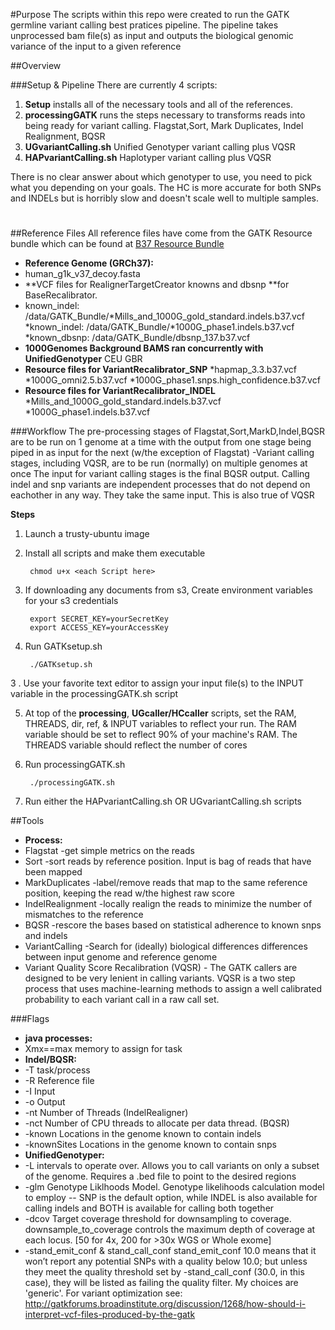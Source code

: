 #Purpose
The scripts within this repo were created to run the GATK germline variant calling best pratices pipeline. 
The pipeline takes unprocessed bam file(s) as input and outputs the biological genomic variance of the input to a given reference

##Overview

###Setup & Pipeline
There are currently 4 scripts: 

1. **Setup** installs all of the necessary tools and all of the references.
2.  **processingGATK** runs the steps necessary to transforms reads into being ready for variant calling. Flagstat,Sort, Mark Duplicates, Indel Realignment, BQSR
3.  **UGvariantCalling.sh** Unified Genotyper variant calling plus VQSR
4.  **HAPvariantCalling.sh** Haplotyper variant calling plus VQSR

There is no clear answer about which genotyper to use, you need to pick what you depending on your goals. The HC is more accurate for both SNPs and INDELs but is horribly slow and doesn't scale well to multiple samples.

#
##Reference Files
All reference files have come from the GATK Resource bundle which can be found at [B37 Resource Bundle](ftp://gsapubftp-anonymous@ftp.broadinstitute.org/bundle/2.5/b37)

* **Reference Genome (GRCh37):**
* human_g1k_v37_decoy.fasta
* **VCF files for RealignerTargetCreator knowns and dbsnp **for BaseRecalibrator.
* known_indel: /data/GATK_Bundle/*Mills_and_1000G_gold_standard.indels.b37.vcf
*known_indel: /data/GATK_Bundle/*1000G_phase1.indels.b37.vcf
*known_dbsnp: /data/GATK_Bundle/dbsnp_137.b37.vcf
* **1000Genomes Background BAMS ran concurrently with UnifiedGenotyper**
CEU
GBR
* **Resource files for VariantRecalibrator_SNP**
*hapmap_3.3.b37.vcf
*1000G_omni2.5.b37.vcf
*1000G_phase1.snps.high_confidence.b37.vcf
* **Resource files for VariantRecalibrator_INDEL**
*Mills_and_1000G_gold_standard.indels.b37.vcf
*1000G_phase1.indels.b37.vcf

###Workflow
The pre-processing stages of Flagstat,Sort,MarkD,Indel,BQSR are to be run on 1 genome at a time
with the output from one stage being piped in as input for the next (w/the exception of Flagstat)
-Variant calling stages, including VQSR, are to be run (normally) on multiple genomes at once
The input for variant calling stages is the final BQSR output. Calling indel and snp variants are independent
processes that do not depend on eachother in any way. They take the same input. This is also true of VQSR

**Steps**

1. Launch a trusty-ubuntu image
1. Install all scripts and make them executable

		chmod u+x <each Script here>

2. If downloading any documents from s3, Create environment variables for your s3 credentials

        export SECRET_KEY=yourSecretKey
        export ACCESS_KEY=yourAccessKey
3. Run GATKsetup.sh

		./GATKsetup.sh
3
. Use your favorite text editor to assign your input file(s) to the INPUT variable in the processingGATK.sh script

5. At top of the **processing**, **UGcaller/HCcaller** scripts, set the RAM, THREADS, dir, ref, & INPUT variables to reflect your run. The RAM variable should be set to reflect 90% of your machine's RAM. The THREADS variable should reflect the number of cores
4. Run processingGATK.sh

		./processingGATK.sh
		
5. Run either the HAPvariantCalling.sh OR UGvariantCalling.sh scripts

##Tools
* **Process:**
* Flagstat -get simple metrics on the reads
* Sort -sort reads by reference position. Input is bag of reads that have been mapped
* MarkDuplicates -label/remove reads that map to the same reference position, keeping the read w/the highest raw score
* IndelRealignment -locally realign the reads to minimize the number of mismatches to the reference
* BQSR -rescore the bases based on statistical adherence to known snps and indels
* VariantCalling -Search for (ideally) biological differences differences between input genome and reference genome
* Variant Quality Score Recalibration (VQSR) - The GATK callers are designed to be very lenient in calling variants. VQSR is a two step process that uses machine-learning methods to assign a well calibrated probability to each variant call in a raw call set.

###Flags
* **java processes:** 
* Xmx==max memory to assign for task
* **Indel/BQSR:** 
* -T task/process
* -R Reference file
* -I Input 
* -o Output 
* -nt Number of Threads (IndelRealigner)
* -nct Number of CPU threads to allocate per data thread. (BQSR)
* -known Locations in the genome known to contain indels
* -knownSites Locations in the genome known to contain snps
* **UnifiedGenotyper:**
* -L intervals to operate over. Allows you to call variants on only a subset of the genome. Requires a .bed file to point to the desired regions
* -glm Genotype Liklhoods Model. Genotype likelihoods calculation model to employ -- SNP is the default option, while INDEL is also available for calling indels and BOTH is available for calling both together
* -dcov Target coverage threshold for downsampling to coverage. downsample_to_coverage controls the maximum depth of coverage at each locus.
[50 for 4x, 200 for >30x WGS or Whole exome]
* -stand_emit_conf & stand_call_conf 
stand_emit_conf 10.0 means that it won’t report any potential SNPs with a quality below 10.0; 
but unless they meet the quality threshold set by -stand_call_conf (30.0, in this case), 
they will be listed as failing the quality filter. My choices are 'generic'. 
For variant optimization see: http://gatkforums.broadinstitute.org/discussion/1268/how-should-i-interpret-vcf-files-produced-by-the-gatk


